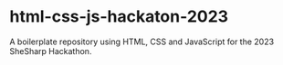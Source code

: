 # html-css-js-hackaton-2023
A boilerplate repository using HTML, CSS and JavaScript for the 2023 SheSharp Hackathon.
